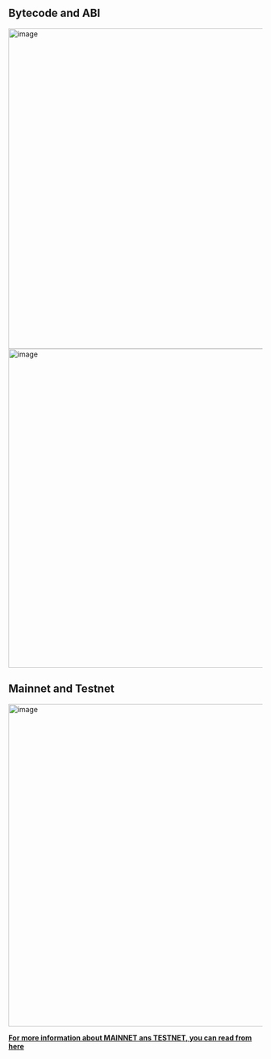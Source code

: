 ## Bytecode and ABI
<img width="634" alt="image" src="https://github.com/rishu0007/Solidity-Tutorial/assets/106136366/b448b6f6-ce83-44d8-93c1-3061c8d7bbc8">
<img width="631" alt="image" src="https://github.com/rishu0007/Solidity-Tutorial/assets/106136366/fa9ce0eb-6d28-4db2-bc88-57e8cc95d7d1">

## Mainnet and Testnet
<img width="638" alt="image" src="https://github.com/rishu0007/Solidity-Tutorial/assets/106136366/623da1f1-034a-4055-b0ab-8422b32d37e0">

[**For more information about MAINNET ans TESTNET, you can read from here**](https://masterthecrypto.com/mainnet-vs-testnet-whats-the-difference/)
